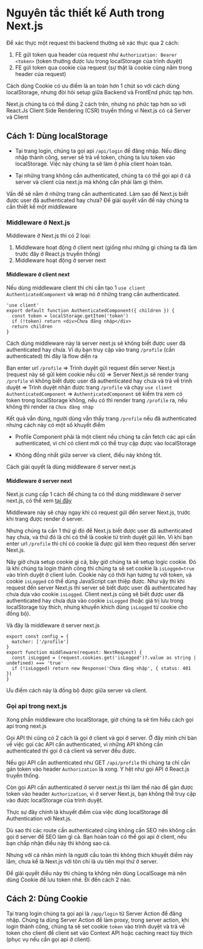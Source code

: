# Nguyên tắc thiết kế Auth trong Next.js

Để xác thực một request thì backend thường sẽ xác thực qua 2 cách:

1. FE gửi token qua header của request như `Authorization: Bearer <token>` (token thường được lưu
   trong localStorage của trình duyệt)
2. FE gửi token qua cookie của request (sự thật là cookie cũng nằm trong header của request)

Cách dùng Cookie có ưu điểm là an toàn hơn 1 chút so với cách dùng localStorage, nhưng đòi hỏi setup
giữa Backend và FrontEnd phức tạp hơn.

Next.js chúng ta có thể dùng 2 cách trên, nhưng nó phức tạp hơn so với React.Js Client Side
Rendering (CSR) truyền thống vì Next.js có cả Server và Client

## Cách 1: Dùng localStorage

- Tại trang login, chúng ta gọi api `/api/login` để đăng nhập. Nếu đăng nhập thành công, server sẽ
  trả về token, chúng ta lưu token vào localStorage. Việc này chúng ta sẽ làm ở phía client hoàn
  toàn.

- Tại những trang không cần authenticated, chúng ta có thể gọi api ở cả server và client của next.js
  mà không cần phải làm gì thêm.

Vấn đề sẽ nằm ở những trang cần authenticated. Làm sao để Next.js biết được user đã authenticated
hay chưa? Để giải quyết vấn đề này chúng ta cần thiết kế một middleware

### Middleware ở Next.js

Middleware ở Next.js thì có 2 loại:

1. Middleware hoạt động ở client next (giống như những gì chúng ta đã làm trước đây ở React.js
   truyền thống)
2. Middleware hoạt động ở server next

#### Middleware ở client next

Nếu dùng middleware client thì chỉ cần tạo 1 `use client` `AuthenticatedComponent` và wrap nó ở
những trang cần authenticated.

```tsx
'use client'
export default function AuthenticatedComponent({ children }) {
  const token = localStorage.getItem('token')
  if (!token) return <div>Chưa đăng nhập</div>
  return children
}
```

Cách dùng middleware này là server next.js sẽ không biết được user đã authenticated hay chưa. Ví dụ
bạn truy cập vào trang `/profile` (cần authenticated) thì đây là flow diễn ra

Bạn enter url `/profile` => Trình duyệt gửi request đến server Next.js (request này sẽ gửi kèm
cookie nếu có) => Server Next.js sẽ render trang `/profile` vì không biết được user đã authenticated
hay chưa và trả về trình duyệt => Trình duyệt nhận được trang `/profile` và chạy `use client`
`AuthenticatedComponent` => `AuthenticatedComponent` sẽ kiểm tra xem có token trong localStorage
không, nếu có thì render trang `/profile` ra, nếu không thì render ra `Chưa đăng nhập`

Kết quả vẫn đúng, người dùng vẫn thấy trang `/profile` nếu đã authenticated nhưng cách này có một số
khuyết điểm

- Profile Component phải là một client nếu chúng ta cần fetch các api cần authenticated, vì chỉ có
  client mới có thể truy cập được vào localStorage

- Không đồng nhất giữa server và client, điều này không tốt.

Cách giải quyết là dùng middleware ở server next.js

#### Middleware ở server next

Next.js cung cấp 1 cách để chúng ta có thể dùng middleware ở server next.js, có thể xem
[tại đây](https://nextjs.org/docs/app/building-your-application/routing/middleware)

Middleware này sẽ chạy ngay khi có request gửi đến server Next.js, trước khi trang được render ở
server.

Nhưng chúng ta cần 1 thứ gì đó để Next.js biết được user đã authenticated hay chưa, và thứ đó là chỉ
có thể là cookie từ trình duyệt gửi lên. Vì khi bạn enter url `/profile` thì chỉ có cookie là được
gửi kèm theo request đến server Next.js.

Nãy giờ chưa setup cookie gì cả, bây giờ chúng ta sẽ setup logic cookie. Đó là khi chúng ta login
thành công thì chúng ta sẽ set cookie là `isLogged=true` vào trình duyệt ở client luôn. Cookie này
có thời hạn tương tự với token, và cookie `isLogged` có thể dùng JavaScript can thiệp được. Như vậy
thì khi request đến server Next.js thì server sẽ biết được user đã authenticated hay chưa dựa vào
cookie `isLogged`. Client next.js cũng sẽ biết được user đã authenticated hay chưa dựa vào cookie
`isLogged` (hoặc giá trị lưu trong localStorage tùy thích, nhưng khuyến khích dùng `isLogged` từ
cookie cho đồng bộ).

Và đây là middleware ở server next.js

```tsx
export const config = {
  matcher: ['/profile']
}
export function middleware(request: NextRequest) {
  const isLogged = (request.cookies.get('isLogged')?.value as string | undefined) === 'true'
  if (!isLogged) return new Response('Chưa đăng nhập', { status: 401 })
}
```

Ưu điểm cách này là đồng bộ được giữa server và client.

### Gọi api trong next.js

Xong phần middleware cho localStorage, giờ chúng ta sẽ tìm hiểu cách gọi api trong next.js

Gọi API thì cũng có 2 cách là gọi ở client và gọi ở server. Ở đây mình chỉ bàn về việc gọi các API
cần authenticated, vì những API không cần authenticated thì gọi ở cả client và server đều được.

Nếu gọi API cần authenticated như GET `/api/profile` thì chúng ta chỉ cần gán token vào header
`Authorization` là xong. Y hệt như gọi API ở React.js truyền thống.

Còn gọi API cần authenticated ở server next.js thì làm thế nào để gán được token vào header
`Authorization`, vì ở server Next.js, bạn không thể truy cập vào được localStorage của trình duyệt.

Thực sự đây chính là khuyết điểm của việc dùng localStorage để Authentication với Next.js.

Dù sao thì các route cần authenticated cũng không cần SEO nên không cần gọi ở server để SEO làm gì
cả. Bạn hoàn toàn có thể gọi api ở client, nếu bạn chấp nhận điều này thì không sao cả.

Nhưng với cá nhân mình là người cầu toàn thì không thích khuyết điểm này lắm, chưa kể là Next.js với
tôn chỉ là ưu tiên mọi thứ ở server.

Để giải quyết điều này thì chúng ta không nên dùng LocalSoage mà nên dùng Cookie để lưu token nhé.
Đi đến cách 2 nào.

## Cách 2: Dùng Cookie

Tại trang login chúng ta gọi api là `/app/login` từ Server Action để đăng nhập. Chúng ta dùng Server
Action để làm proxy, trong server action, khi login thành công, chúng ta sẽ set cookie `token` vào
trình duyệt và trả về token cho client để client set vào Context API hoặc caching react tùy thích
(phục vụ nếu cần gọi api ở client).
